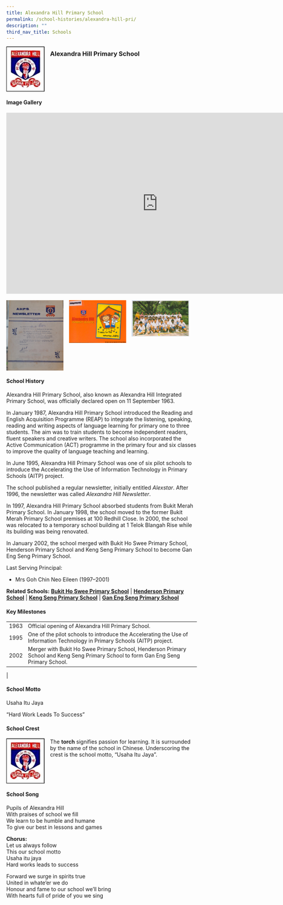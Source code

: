 ```yaml
---
title: Alexandra Hill Primary School
permalink: /school-histories/alexandra-hill-pri/
description: ""
third_nav_title: Schools
---
```

<img align="left" style="width:20%;margin-right:15px;" src="/images/alexandrahillpri1.png">

### **Alexandra Hill Primary School**

<br clear="left">

#### **Image Gallery**
<iframe allowfullscreen="true" height="479" width="800" frameborder="0" src="https://docs.google.com/presentation/d/e/2PACX-1vR83WPvKHDJDQ9tcuqZqsc2WRjm6euMx0LElrvjNYYw_3IKhFg0e2bV9YWCBbjFg9uCPz1SAibDZpuH/embed?start=false&amp;loop=true&amp;delayms=5000"></iframe>
<p><a href="https://staging.d1yxymztqoj7qn.amplifyapp.com/images/alexandrahillpri2.jpg">  
<img align="left" style="width:30%;margin-right:15px;" src="/images/alexandrahillpri2.jpg">
</a></p>

<p><a href="https://staging.d1yxymztqoj7qn.amplifyapp.com/images/alexandrahillpri3.jpg">  
<img align="left" style="width:30%;margin-right:15px;" src="/images/alexandrahillpri3.jpg">
</a></p>

<p><a href="https://staging.d1yxymztqoj7qn.amplifyapp.com/images/alexandrahillpri4.jpg">  
<img align="left" style="width:30%;margin-right:15px;" src="/images/alexandrahillpri4.jpg">
</a></p>

<br clear="left">

#### **School History**
Alexandra Hill Primary School, also known as Alexandra Hill Integrated Primary School, was officially declared open on 11 September 1963.

In January 1987, Alexandra Hill Primary School introduced the Reading and English Acquisition Programme (REAP) to integrate the listening, speaking, reading and writing aspects of language learning for primary one to three students. The aim was to train students to become independent readers, fluent speakers and creative writers. The school also incorporated the Active Communication (ACT) programme in the primary four and six classes to improve the quality of language teaching and learning.

In June 1995, Alexandra Hill Primary School was one of six pilot schools to introduce the Accelerating the Use of Information Technology in Primary Schools (AITP) project.

The school published a regular newsletter, initially entitled&nbsp;_Alexstar_. After 1996, the newsletter was called&nbsp;_Alexandra Hill Newsletter_.

In 1997, Alexandra Hill Primary School absorbed students from Bukit Merah Primary School. In January 1998, the school moved to the former Bukit Merah Primary School premises at 100 Redhill Close. In 2000, the school was relocated to a temporary school building at 1 Telok Blangah Rise while its building was being renovated.

In January 2002, the school merged with Bukit Ho Swee Primary School, Henderson Primary School and Keng Seng Primary School to become Gan Eng Seng Primary School.

Last Serving Principal:<br>
* Mrs Goh Chin Neo Eileen (1997–2001) 

**Related Schools:**&nbsp;**[Bukit Ho Swee Primary School](https://staging.d1yxymztqoj7qn.amplifyapp.com/school-histories/bukit-ho-swee-pri/)**&nbsp;\|&nbsp;**[Henderson Primary School](https://staging.d1yxymztqoj7qn.amplifyapp.com/school-histories/henderson-pri/)**&nbsp;\|&nbsp;**[Keng Seng Primary School](https://staging.d1yxymztqoj7qn.amplifyapp.com/school-histories/keng-seng-pri/)**&nbsp;\|&nbsp;**[Gan Eng Seng Primary School](https://staging.d1yxymztqoj7qn.amplifyapp.com/school-histories/gan-eng-seng-pri/)**

#### **Key Milestones**

|  |  |
|:---:|---|
| 1963 | Official opening of Alexandra Hill Primary School. |
| 1995 | One of the pilot schools to introduce the Accelerating the Use of Information Technology in Primary Schools (AITP) project. |
| 2002 | Merger with Bukit Ho Swee Primary School, Henderson Primary School and Keng Seng Primary School to form Gan Eng Seng Primary School. |
|

#### **School Motto**
Usaha Itu Jaya

“Hard Work Leads To Success”

#### **School Crest**
<img align="left" style="width:20%;margin-right:15px;" src="/images/alexandrahillpri1.png">

The&nbsp;**torch**&nbsp;signifies passion for learning. It is surrounded by the name of the school in Chinese. Underscoring the crest is the school motto, “Usaha Itu Jaya”.

<br clear="left">

#### **School Song**
Pupils of Alexandra Hill<br>
With praises of school we fill<br>
We learn to be humble and humane<br>
To give our best in lessons and games

**Chorus:**<br>
Let us always follow<br>
This our school motto<br>
Usaha itu jaya<br>
Hard works leads to success

Forward we surge in spirits true<br>
United in whate’er we do<br>
Honour and fame to our school we’ll bring<br>
With hearts full of pride of you we sing